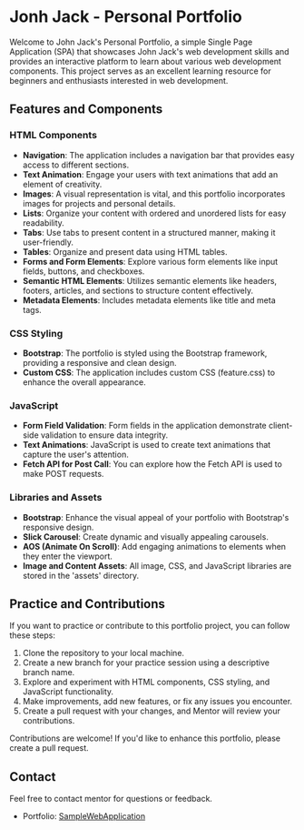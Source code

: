 # Jonh Jack - Personal Portfolio

Welcome to John Jack's Personal Portfolio, a simple Single Page Application (SPA) that showcases John Jack's web development skills and provides an interactive platform to learn about various web development components. This project serves as an excellent learning resource for beginners and enthusiasts interested in web development.

## Features and Components

### HTML Components

- **Navigation**: The application includes a navigation bar that provides easy access to different sections.
- **Text Animation**: Engage your users with text animations that add an element of creativity.
- **Images**: A visual representation is vital, and this portfolio incorporates images for projects and personal details.
- **Lists**: Organize your content with ordered and unordered lists for easy readability.
- **Tabs**: Use tabs to present content in a structured manner, making it user-friendly.
- **Tables**: Organize and present data using HTML tables.
- **Forms and Form Elements**: Explore various form elements like input fields, buttons, and checkboxes.
- **Semantic HTML Elements**: Utilizes semantic elements like headers, footers, articles, and sections to structure content effectively.
- **Metadata Elements**: Includes metadata elements like title and meta tags.

### CSS Styling

- **Bootstrap**: The portfolio is styled using the Bootstrap framework, providing a responsive and clean design.
- **Custom CSS**: The application includes custom CSS (feature.css) to enhance the overall appearance.

### JavaScript

- **Form Field Validation**: Form fields in the application demonstrate client-side validation to ensure data integrity.
- **Text Animations**: JavaScript is used to create text animations that capture the user's attention.
- **Fetch API for Post Call**: You can explore how the Fetch API is used to make POST requests.

### Libraries and Assets

- **Bootstrap**: Enhance the visual appeal of your portfolio with Bootstrap's responsive design.
- **Slick Carousel**: Create dynamic and visually appealing carousels.
- **AOS (Animate On Scroll)**: Add engaging animations to elements when they enter the viewport.
- **Image and Content Assets**: All image, CSS, and JavaScript libraries are stored in the 'assets' directory.

## Practice and Contributions

If you want to practice or contribute to this portfolio project, you can follow these steps:

1. Clone the repository to your local machine.
2. Create a new branch for your practice session using a descriptive branch name.
3. Explore and experiment with HTML components, CSS styling, and JavaScript functionality.
4. Make improvements, add new features, or fix any issues you encounter.
5. Create a pull request with your changes, and Mentor will review your contributions.

Contributions are welcome! If you'd like to enhance this portfolio, please create a pull request.

## Contact

Feel free to contact mentor for questions or feedback.
- Portfolio: [SampleWebApplication](https://github.com/IzaanSchool/SampleWebApplication)
